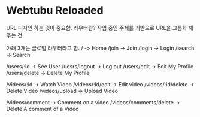 # Webtubu Reloaded

URL 디자인 하는 것이 중요함.
라우터란? 작업 중인 주제를 기반으로 URL을 그룹화 해주는 것

아래 3개는 글로벌 라우터라고 함.
/ -> Home
/join -> Join
/login -> Login
/search -> Search


/users/:id -> See User
/uesrs/logout -> Log out
/users/edit -> Edit My Profile
/users/delete -> Delete My Profile


/videos/:id -> Watch Video
/videos/:id/edit -> Edit video
/videos/:id/delete -> Delete Video
/videos/upload => Upload Video

/videos/comment -> Comment on a video
/videos/comments/delete -> Delete A comment of a Video



